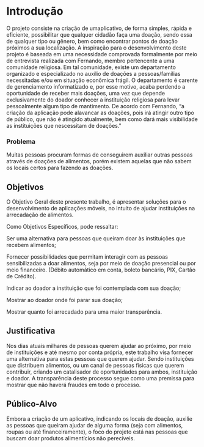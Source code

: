 # Introdução

O projeto consiste na criação de umaplicativo, de forma simples, rápida e eficiente, possibilitar que qualquer cidadão faça uma doação, sendo essa de qualquer tipo ou gênero, bem como encontrar pontos de doação próximos a sua localização. A inspiração para o desenvolvimento deste projeto é baseada em uma necessidade comprovada formalmente por meio de entrevista realizada com Fernando, membro pertencente a uma comunidade religiosa. Em tal comunidade, existe um departamento organizado e especializado no auxílio de doações a pessoas/famílias necessitadas e/ou em situação econômica frágil. O departamento é carente de gerenciamento informatizado e, por esse motivo, acaba perdendo a oportunidade de receber mais doações, uma vez que depende exclusivamente do doador conhecer a instituição religiosa para levar pessoalmente algum tipo de mantimento. De acordo com Fernando, “a criação da aplicação pode alavancar as doações, pois irá atingir outro tipo de público, que não é atingido atualmente, bem como dará mais visibilidade as instituições que nescessitam de doações."

### Problema
Muitas pessoas procuram formas de conseguirem auxiliar outras pessoas através de doações de alimentos, porém existem aquelas que não sabem os locais certos para fazendo as doações.

## Objetivos

O Objetivo Geral deste presente trabalho, é apresentar soluções para o desenvolvimento de aplicações móveis, no intuito de ajudar instituições na arrecadação de alimentos. 

Como Objetivos Específicos, pode ressaltar: 

Ser uma alternativa para pessoas que queiram doar às instituições que recebem alimentos; 

Fornecer possibilidades que permitam interagir com as pessoas sensibilizadas a doar alimentos, seja por meio de doação presencial ou por meio financeiro. (Débito automático em conta, boleto bancário, PIX, Cartão de Crédito). 

Indicar ao doador a instituição que foi contemplada com sua doação; 

Mostrar ao doador onde foi parar sua doação;  

Mostrar quanto foi arrecadado para uma maior transparência. 

## Justificativa

Nos dias atuais milhares de pessoas querem ajudar ao próximo, por meio de instituições e até mesmo por conta própria, este trabalho visa fornecer uma alternativa para estas pessoas que querem ajudar. Sendo instituições que distribuem alimentos, ou um canal de pessoas físicas que querem contribuir, criando um catalisador de oportunidades para ambos, instituição e doador. A transparência deste processo segue como uma premissa para mostrar que não haverá fraudes em todo o processo. 

## Público-Alvo

Embora a criação de um aplicativo, indicando os locais de doação, auxilie as pessoas que queiram  ajudar de alguma forma (seja com alimentos, roupas ou até financeiramente), o foco do projeto está nas pessoas que buscam doar produtos alimentícios não perecíveis.
